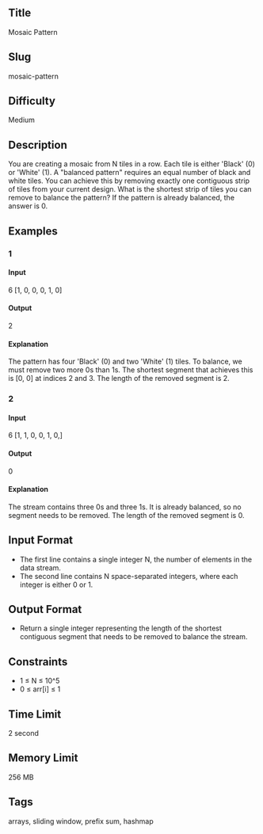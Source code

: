 ## Title

Mosaic Pattern

## Slug

mosaic-pattern

## Difficulty

Medium

## Description

You are creating a mosaic from N tiles in a row. Each tile is either 'Black' (0) or 'White' (1). A "balanced pattern" requires an equal number of black and white tiles. You can achieve this by removing exactly one contiguous strip of tiles from your current design. What is the shortest strip of tiles you can remove to balance the pattern? If the pattern is already balanced, the answer is 0.

## Examples

### 1

#### Input

6
[1, 0, 0, 0, 1, 0]

#### Output

2

#### Explanation

The pattern has four 'Black' (0) and two 'White' (1) tiles. To balance, we must remove two more 0s than 1s.
The shortest segment that achieves this is [0, 0] at indices 2 and 3. 
The length of the removed segment is 2.


### 2

#### Input

6
[1, 1, 0, 0, 1, 0,]

#### Output

0

#### Explanation

The stream contains three 0s and three 1s. It is already balanced, so no segment needs to be removed. 
The length of the removed segment is 0.


## Input Format

- The first line contains a single integer N, the number of elements in the data stream.
- The second line contains N space-separated integers, where each integer is either 0 or 1.

## Output Format

- Return a single integer representing the length of the shortest contiguous segment that needs to be removed to balance the stream.

## Constraints

- 1 ≤ N ≤ 10^5
- 0 ≤ arr[i] ≤ 1

## Time Limit

2 second

## Memory Limit

256 MB

## Tags

arrays, sliding window, prefix sum, hashmap